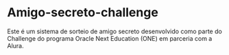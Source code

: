 # Amigo-secreto-challenge
Este é um sistema de sorteio de amigo secreto desenvolvido como parte do Challenge do programa Oracle Next Education (ONE) em parceria com a Alura. 
